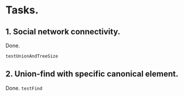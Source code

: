 # Tasks.

##  1.  Social network connectivity.

Done.

`testUnionAndTreeSize`

## 2. Union-find with specific canonical element.

Done.
`testFind`